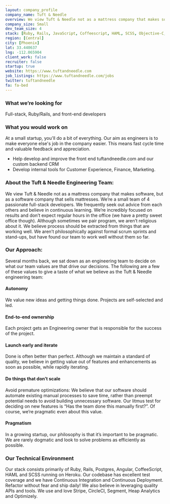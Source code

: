 ```yaml
---
layout: company_profile
company_name: Tuft & Needle
overview: We view Tuft & Needle not as a mattress company that makes software, but as a software company that sells mattresses. Help us automate everything!
company_size: Small
dev_team_size: 4
stack: [Ruby, Rails, JavaScript, Coffeescript, HAML, SCSS, Objective-C, Heroku, PostgreSQL, Angular]
region: [Central]
city: [Phoenix]
lat: 33.440637
lng: -112.065904
client_work: false
recruiter: false
startup: true
website: https://www.tuftandneedle.com
job_listings: https://www.tuftandneedle.com/jobs
twitter: tuftandneedle
fa: fa-bed
---
```

### What we’re looking for
Full-stack, Ruby/Rails, and front-end developers

### What you would work on

At a small startup, you'll do a bit of everything. Our aim as engineers is to make everyone else's job in the company easier. This means fast cycle time and valuable feedback and appreciation.
- Help develop and improve the front end tuftandneedle.com and our custom backend CRM
- Develop internal tools for Customer Experience, Finance, Marketing.

### About the Tuft & Needle Engineering Team:
We view Tuft & Needle not as a mattress company that makes software, but as a software company that sells mattresses. We’re a small team of 4 passionate full-stack developers.  We frequently seek out advice from each others and believe in continuous learning.  We’re incredibly focused on results and don’t expect regular hours in the office (we have a pretty sweet office though).  Although sometimes we pair program, we aren’t religious about it.  We believe process should be extracted from things that are working well.  We aren’t philosophically against formal scrum sprints and stand-ups, but have found our team to work well without them so far.

### Our Approach:
Several months back, we sat down as an engineering team to decide on what our team values are that drive our decisions.  The following are a few of these values to give a taste of what we believe as the Tuft & Needle engineering team:

#### Autonomy

We value new ideas and getting things done. Projects are self-selected and led.

#### End-to-end ownership

Each project gets an Engineering owner that is responsible for the success of the project.

#### Launch early and iterate

Done is often better than perfect.  Although we maintain a standard of quality, we believe in getting value out of features and enhancements as soon as possible, while rapidly iterating.

#### Do things that don’t scale

Avoid premature optimizations: We believe that our software should automate existing manual processes to save time, rather than preempt potential needs to avoid building unnecessary software.  Our litmus test for deciding on new features is “Has the team done this manually first?”.  Of course, we’re pragmatic even about this value.

#### Pragmatism

In a growing startup, our philosophy is that it’s important to be pragmatic.  We are rarely dogmatic and look to solve problems as efficiently as possible.

### Our Technical Environment

Our stack consists primarily of Ruby, Rails, Postgres, Angular, CoffeeScript, HAML and SCSS running on Heroku.  Our codebase has excellent test coverage and we have Continuous Integration and Continuous Deployment. Refactor without fear and ship daily!  We also believe in leveraging quality APIs and tools.  We use and love Stripe, CircleCI, Segment, Heap Analytics and Optimizely.
